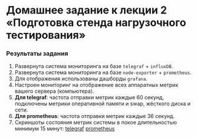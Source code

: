 # Домашнее задание к лекции 2 «‎Подготовка стенда нагрузочного тестирования»

### Результаты задания

1. Развернута система мониторинга на базе `telegraf` + `influxDB`.
2. Развернута система мониторинга на базе  `node-exporter` + `prometheus`.
3. Для отображения использованы дашборды `grafana`.
4. Настроен мониторинг на отображение всех аппаратных метрик вашего сервера (компьютера).
5. **Для telegraf**: частота отправки метрик каждые 60 секунд, подключены метрики оперативной памяти и swap, жёсткого диска и сети.
6. **Для prometheus**: частота отправки метрик каждые 36 секунд.
7. Скриншоты состояния метрик системы в покое длительностью минимум 15 минут:
   [telegraf](https://drive.google.com/file/d/1oup1yr1EF4gX6kjs7bcsw-rFPhtIiOCS/view?usp=share_link)
   [prometheus](https://drive.google.com/file/d/1nHHQ6zbrOV4UfMyT05Ct4Bq8lxamoBJ_/view?usp=share_link)
